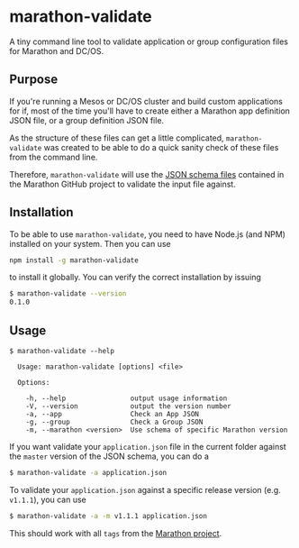 # marathon-validate

A tiny command line tool to validate application or group configuration files for Marathon and DC/OS.
 
## Purpose

If you're running a Mesos or DC/OS cluster and build custom applications for if, most of the time you'll have to create either a Marathon app definition JSON file, or a group definition JSON file.

As the structure of these files can get a little complicated, `marathon-validate` was created to be able to do a quick sanity check of these files from the command line.

Therefore, `marathon-validate` will use the [JSON schema files](https://github.com/mesosphere/marathon/tree/master/docs/docs/rest-api/public/api/v2/schema) contained in the Marathon GitHub project to validate the input file against.

## Installation

To be able to use `marathon-validate`, you need to have Node.js (and NPM) installed on your system. Then you can use

```bash
npm install -g marathon-validate
```

to install it globally. You can verify the correct installation by issuing 

```bash
$ marathon-validate --version
0.1.0
```

## Usage

```
$ marathon-validate --help

  Usage: marathon-validate [options] <file>

  Options:

    -h, --help                output usage information
    -V, --version             output the version number
    -a, --app                 Check an App JSON
    -g, --group               Check a Group JSON
    -m, --marathon <version>  Use schema of specific Marathon version
```

If you want validate your `application.json` file in the current folder against the `master` version of the JSON schema, you can do a 

```bash
$ marathon-validate -a application.json
```

To validate your `application.json` against a specific release version (e.g. `v1.1.1`), you can use

```bash
$ marathon-validate -a -m v1.1.1 application.json
```

This should work with all `tags` from the [Marathon project](https://api.github.com/repos/mesosphere/marathon/tags).